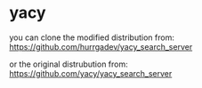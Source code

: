 # yacy
you can clone the modified distribution from:
https://github.com/hurrgadev/yacy_search_server

or the original distrubution from:
https://github.com/yacy/yacy_search_server
